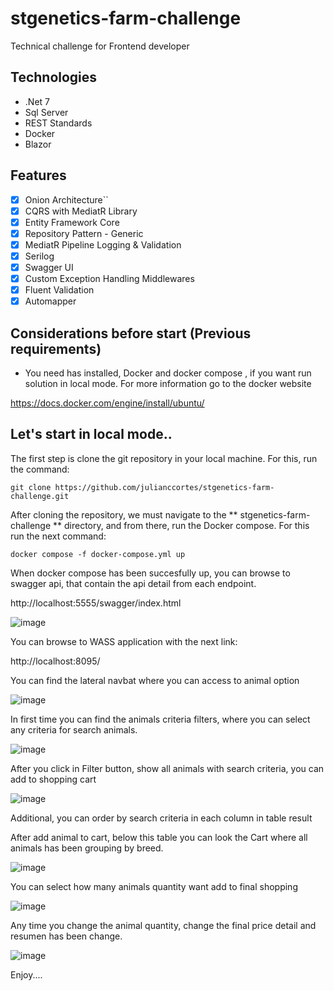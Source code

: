 # stgenetics-farm-challenge
Technical challenge for Frontend developer

## Technologies
- .Net 7
- Sql Server
- REST Standards
- Docker
- Blazor

## Features
- [x] Onion Architecture``
- [x] CQRS with MediatR Library
- [x] Entity Framework Core 
- [x] Repository Pattern - Generic
- [x] MediatR Pipeline Logging & Validation
- [x] Serilog
- [x] Swagger UI
- [x] Custom Exception Handling Middlewares
- [x] Fluent Validation
- [x] Automapper

## Considerations before start (Previous requirements)
- You need has installed, Docker and docker compose , if you want run solution in local mode. For more information go to the docker website

https://docs.docker.com/engine/install/ubuntu/

## Let's start in local mode..
The first step is clone the git repository in your local machine. For this, run the command:
```
git clone https://github.com/julianccortes/stgenetics-farm-challenge.git
```
After cloning the repository, we must navigate to the ** stgenetics-farm-challenge ** directory, and from there, run the Docker compose.
For this run the next command:

```
docker compose -f docker-compose.yml up
```
When docker compose has been succesfully up, you can browse to swagger api, that contain the api detail from each endpoint.

http://localhost:5555/swagger/index.html

![image](https://github.com/julianccortes/stgenetics-farm-challenge/assets/12352975/84496417-921d-457c-bae9-ddf13a83f0dc)

You can browse to WASS application with the next link: 

http://localhost:8095/

You can find the lateral navbat where you can access to animal option

![image](https://github.com/julianccortes/stgenetics-farm-challenge/assets/12352975/79f35b18-0cda-4cca-a3df-b8e4d5cc66a9)

In first time you can find the animals criteria filters, where you can select any criteria for search animals.

![image](https://github.com/julianccortes/stgenetics-farm-challenge/assets/12352975/bcb70c6a-0a53-4965-a1bd-b6f793063628)

After you click in Filter button, show all animals with search criteria, you can add to shopping cart

![image](https://github.com/julianccortes/stgenetics-farm-challenge/assets/12352975/8841f0f3-cd68-48a7-9e8d-6a0dda03b2ac)

Additional, you can order by search criteria in each column in table result

After add animal to cart, below this table you can look the Cart where all animals has been grouping by breed.

![image](https://github.com/julianccortes/stgenetics-farm-challenge/assets/12352975/3bb7d587-4718-4edf-a40c-cad584748ac9)

You can select how many animals quantity want add to final shopping

![image](https://github.com/julianccortes/stgenetics-farm-challenge/assets/12352975/013c55d0-8f67-49b8-b6d5-03046805db97)

Any time you change the animal quantity, change the final price detail and resumen has been change.

![image](https://github.com/julianccortes/stgenetics-farm-challenge/assets/12352975/f7098288-2fd2-4f8b-b561-dfb6c4cb69df)


Enjoy....





